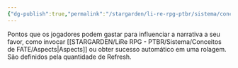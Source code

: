```yaml
---
{"dg-publish":true,"permalink":"/stargarden/li-re-rpg-ptbr/sistema/conceitos-de-fate/fate-points-fp/","created":"2025-01-12T01:41:16.474-03:00","updated":"2025-01-12T02:36:00.357-03:00"}
---
```



Pontos que os jogadores podem gastar para influenciar a narrativa a seu favor, como invocar [[STARGARDEN/LiRe RPG - PTBR/Sistema/Conceitos de FATE/Aspects\|Aspects]] ou obter sucesso automático em uma rolagem. São definidos pela quantidade de Refresh.